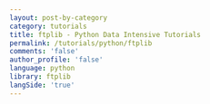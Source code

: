 ```yaml
---
layout: post-by-category
category: tutorials
title: ftplib - Python Data Intensive Tutorials
permalink: /tutorials/python/ftplib
comments: 'false'
author_profile: 'false'
language: python
library: ftplib
langSide: 'true'
---
```

